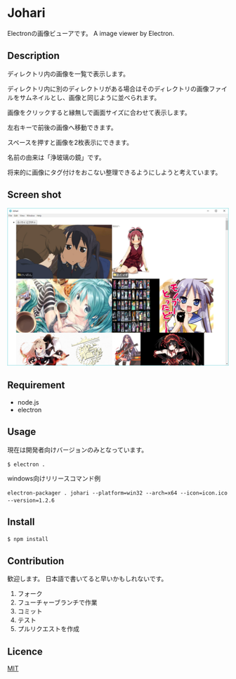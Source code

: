 Johari
====

Electronの画像ビューアです。
A image viewer by Electron.

## Description
ディレクトリ内の画像を一覧で表示します。

ディレクトリ内に別のディレクトリがある場合はそのディレクトリの画像ファイルをサムネイルとし、画像と同じように並べられます。

画像をクリックすると縁無しで画面サイズに合わせて表示します。

左右キーで前後の画像へ移動できます。

スペースを押すと画像を2枚表示にできます。

名前の由来は「浄玻璃の鏡」です。

将来的に画像にタグ付けをおこない整理できるようにしようと考えています。

## Screen shot

![screen shot](https://github.com/ubansi/johari/blob/img/img/johari_sample.png)

## Requirement
* node.js
* electron

## Usage
現在は開発者向けバージョンのみとなっています。

`$ electron .`

windows向けリリースコマンド例

`electron-packager . johari --platform=win32 --arch=x64 --icon=icon.ico --version=1.2.6`

## Install
`$ npm install`

## Contribution
歓迎します。
日本語で書いてると早いかもしれないです。

1. フォーク
2. フューチャーブランチで作業
3. コミット
4. テスト
5. プルリクエストを作成

## Licence

[MIT](https://github.com/tcnksm/tool/blob/master/LICENCE)
